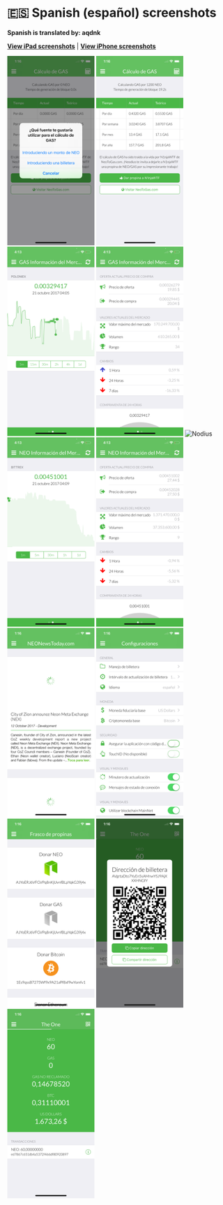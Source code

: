 # 🇪🇸 Spanish (español) screenshots

**Spanish is translated by: aqdnk**

[**View iPad screenshots**](../iPad/spanish-screenshots.md) | [**View iPhone screenshots**](../iPhone/spanish-screenshots.md)

<img src="screen-gas-calculation-options.png" width="200" alt="Cálculo de GAS - Escoge un método"> <img src="screen-gas-calculation.png" width="200" alt="Cálculo de GAS"> <img src="screen-gas-market-chart.png" width="200" alt="GAS Información del Mercado - Poloniex chart"> <img src="screen-gas-market-info.png" width="200" alt="GAS Información del Mercado"> <img src="screen-menu.png" width="200" alt="Nodius"> <img src="screen-neo-market-chart.png" width="200" alt="NEO Información del Mercado - Bittrex chart"> <img src="screen-neo-market-info.png" width="200" alt="NEO Información del Mercado"> <img src="screen-neo-news-today.png" width="200" alt="NEO News Today"> <img src="screen-settings.png" width="200" alt="Configuraciones"> <img src="screen-tip-jar.png" width="200" alt="Frasco de propinas"> <img src="screen-wallet-qr-code.png" width="200" alt="Billeteras actuales - Compartir dirección"> <img src="screen-wallet.png" width="200" alt="Billeteras actuales">